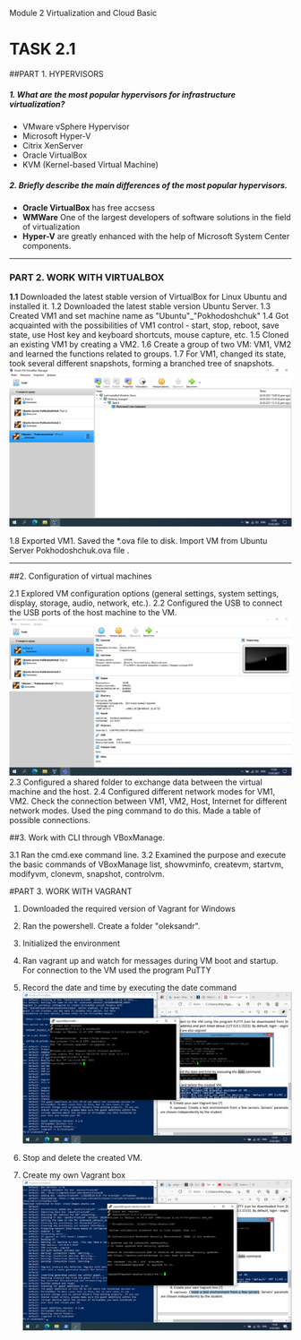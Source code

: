 Module 2 Virtualization and Cloud Basic
# TASK 2.1
##PART 1. HYPERVISORS
##### __1. What are the most popular hypervisors for infrastructure virtualization?__
* VMware vSphere Hypervisor
* Microsoft Hyper-V
* Citrix XenServer
* Oracle VirtualBox
* KVM (Kernel-based Virtual Machine)

##### __2. Briefly describe the main differences of the most popular hypervisors.__
* __Oracle VirtualBox__ has free accsess
* __WMWare__ One of the largest developers of software solutions in the field of virtualization
* __Hyper-V__ are greatly enhanced with the help of Microsoft System Center components.
---
### PART 2. WORK WITH VIRTUALBOX
__1.1__ Downloaded the latest stable version of VirtualBox for Linux Ubuntu and installed it.
1.2 Downloaded the latest stable version Ubuntu Server.
1.3 Created VM1 and set machine name as "Ubuntu"_"Pokhodoshchuk"
1.4 Got acquainted with the possibilities of VM1 control - start, stop, reboot, save state, use Host key and keyboard shortcuts, mouse capture, etc.
1.5 Cloned an existing VM1 by creating a VM2.
1.6 Create a group of two VM: VM1, VM2 and learned the functions related to groups.
1.7 For VM1, changed its state, took several different snapshots, forming a branched tree of snapshots.
![Snapshots](https://github.com/AlexLastArch/DevOps_online_Lviv_2021Q2/blob/master/task%202.1/images/Snapshots.png)

1.8 Exported VM1. Saved the *.ova file to disk. Import VM from Ubuntu Server Pokhodoshchuk.ova file .
___

##2. Configuration of virtual machines


2.1 Explored VM configuration options (general settings, system settings, display, storage, audio, network, etc.).
2.2 Configured the USB to connect the USB ports of the host machine to the VM.
![Vbox](https://github.com/AlexLastArch/DevOps_online_Lviv_2021Q2/blob/master/task%202.1/images/VBox.png)
2.3 Configured a shared folder to exchange data between the virtual machine and
the host.
2.4 Configured different network modes for VM1, VM2. Check the connection
between VM1, VM2, Host, Internet for different network modes. Used the ping
command to do this. Made a table of possible connections.


##3. Work with CLI through VBoxManage.


3.1 Ran the cmd.exe command line.
3.2 Examined the purpose and execute the basic commands of VBoxManage list,
showvminfo, createvm, startvm, modifyvm, clonevm, snapshot, controlvm.

#PART 3. WORK WITH VAGRANT

1. Downloaded the required version of Vagrant for Windows
2. Ran the powershell. Create a folder "oleksandr".
3. Initialized the environment

4. Ran vagrant up and watch for messages during VM boot and startup.
For connection to the VM used the program PuTTY
6. Record the date and time by executing the date command
![Vagrand](https://github.com/AlexLastArch/DevOps_online_Lviv_2021Q2/blob/master/task%202.1/images/vagrant.png)
7. Stop and delete the created VM.
8. Create my own Vagrant box 
![Vagrand2](https://github.com/AlexLastArch/DevOps_online_Lviv_2021Q2/blob/master/task%202.1/images/Vagrant%202.png)
